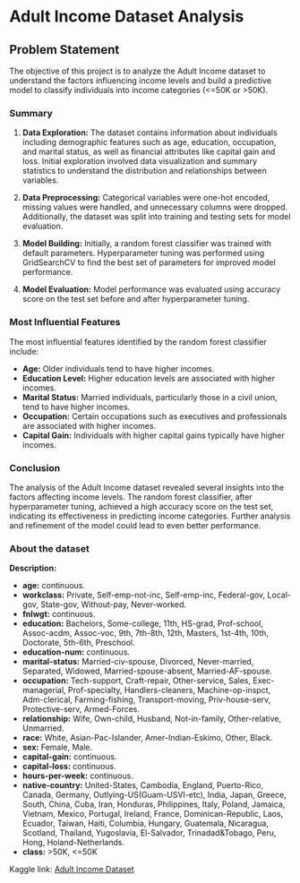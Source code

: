 # Adult Income Dataset Analysis

## Problem Statement
The objective of this project is to analyze the Adult Income dataset to understand the factors influencing income levels and build a predictive model to classify individuals into income categories (<=50K or >50K).

### Summary

1. **Data Exploration:** The dataset contains information about individuals including demographic features such as age, education, occupation, and marital status, as well as financial attributes like capital gain and loss. Initial exploration involved data visualization and summary statistics to understand the distribution and relationships between variables.

2. **Data Preprocessing:** Categorical variables were one-hot encoded, missing values were handled, and unnecessary columns were dropped. Additionally, the dataset was split into training and testing sets for model evaluation.

3. **Model Building:** Initially, a random forest classifier was trained with default parameters. Hyperparameter tuning was performed using GridSearchCV to find the best set of parameters for improved model performance.

4. **Model Evaluation:** Model performance was evaluated using accuracy score on the test set before and after hyperparameter tuning.

### Most Influential Features
The most influential features identified by the random forest classifier include:
- **Age:** Older individuals tend to have higher incomes.
- **Education Level:** Higher education levels are associated with higher incomes.
- **Marital Status:** Married individuals, particularly those in a civil union, tend to have higher incomes.
- **Occupation:** Certain occupations such as executives and professionals are associated with higher incomes.
- **Capital Gain:** Individuals with higher capital gains typically have higher incomes.

### Conclusion
The analysis of the Adult Income dataset revealed several insights into the factors affecting income levels. The random forest classifier, after hyperparameter tuning, achieved a high accuracy score on the test set, indicating its effectiveness in predicting income categories. Further analysis and refinement of the model could lead to even better performance.

### About the dataset

**Description:**

- **age:** continuous.
- **workclass:** Private, Self-emp-not-inc, Self-emp-inc, Federal-gov, Local-gov, State-gov, Without-pay, Never-worked.
- **fnlwgt:** continuous.
- **education:** Bachelors, Some-college, 11th, HS-grad, Prof-school, Assoc-acdm, Assoc-voc, 9th, 7th-8th, 12th, Masters, 1st-4th, 10th, Doctorate, 5th-6th, Preschool.
- **education-num:** continuous.
- **marital-status:** Married-civ-spouse, Divorced, Never-married, Separated, Widowed, Married-spouse-absent, Married-AF-spouse.
- **occupation:** Tech-support, Craft-repair, Other-service, Sales, Exec-managerial, Prof-specialty, Handlers-cleaners, Machine-op-inspct, Adm-clerical, Farming-fishing, Transport-moving, Priv-house-serv, Protective-serv, Armed-Forces.
- **relationship:** Wife, Own-child, Husband, Not-in-family, Other-relative, Unmarried.
- **race:** White, Asian-Pac-Islander, Amer-Indian-Eskimo, Other, Black.
- **sex:** Female, Male.
- **capital-gain:** continuous.
- **capital-loss:** continuous.
- **hours-per-week:** continuous.
- **native-country:** United-States, Cambodia, England, Puerto-Rico, Canada, Germany, Outlying-US(Guam-USVI-etc), India, Japan, Greece, South, China, Cuba, Iran, Honduras, Philippines, Italy, Poland, Jamaica, Vietnam, Mexico, Portugal, Ireland, France, Dominican-Republic, Laos, Ecuador, Taiwan, Haiti, Columbia, Hungary, Guatemala, Nicaragua, Scotland, Thailand, Yugoslavia, El-Salvador, Trinadad&Tobago, Peru, Hong, Holand-Netherlands.
- **class:** >50K, <=50K

Kaggle link: [Adult Income Dataset](https://www.kaggle.com/datasets/wenruliu/adult-income-dataset/data)
